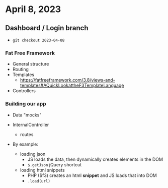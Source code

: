 # April 8, 2023

## Dashboard / Login branch
- `git checkout 2023-04-08`

### Fat Free Framework
- General structure
- Routing
- Templates 
  - https://fatfreeframework.com/3.8/views-and-templates#AQuickLookattheF3TemplateLanguage
- Controllers

### Building our app
- Data "mocks"
- InternalController
  - routes

- By example:
  - loading json
    - JS loads the data, then dynamically creates elements in the DOM
    - `$.getJson` jQuery shortcut
  - loading html snippets
    - PHP ($f3) creates an html __snippet__ and JS loads that into DOM
    - `.load(url)`